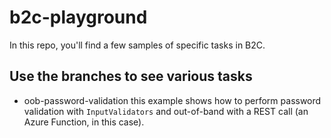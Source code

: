 # b2c-playground

In this repo, you'll find a few samples of specific tasks in B2C.

## Use the branches to see various tasks
- oob-password-validation
this example shows how to perform password validation with `InputValidators` and out-of-band with a REST call (an Azure Function, in this case).